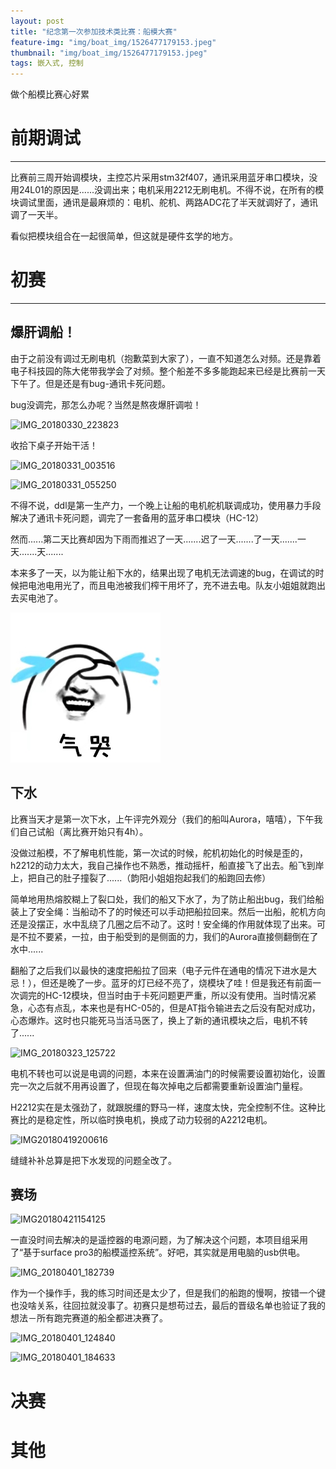 ```yaml
---
layout: post
title: "纪念第一次参加技术类比赛：船模大赛"
feature-img: "img/boat_img/1526477179153.jpeg"
thumbnail: "img/boat_img/1526477179153.jpeg"
tags: 嵌入式, 控制
---
```


做个船模比赛心好累

# 前期调试

---

比赛前三周开始调模块，主控芯片采用stm32f407，通讯采用蓝牙串口模块，没用24L01的原因是......没调出来；电机采用2212无刷电机。不得不说，在所有的模块调试里面，通讯是最麻烦的：电机、舵机、两路ADC花了半天就调好了，通讯调了一天半。

看似把模块组合在一起很简单，但这就是硬件玄学的地方。

# 初赛

---
## 爆肝调船！

由于之前没有调过无刷电机（抱歉菜到大家了），一直不知道怎么对频。还是靠着电子科技园的陈大佬带我学会了对频。整个船差不多多能跑起来已经是比赛前一天下午了。但是还是有bug-通讯卡死问题。

bug没调完，那怎么办呢？当然是熬夜爆肝调啦！

![IMG_20180330_223823](/img/boat_img/IMG_20180330_223823.jpg)

收拾下桌子开始干活！

![IMG_20180331_003516](/img/boat_img/IMG_20180331_003516.jpg)

![IMG_20180331_055250](/img/boat_img/IMG_20180331_055250.jpg)

不得不说，ddl是第一生产力，一个晚上让船的电机舵机联调成功，使用暴力手段解决了通讯卡死问题，调完了一套备用的蓝牙串口模块（HC-12）

然而......第二天比赛却因为下雨而推迟了一天.......迟了一天.......了一天.......一天.......天.......

本来多了一天，以为能让船下水的，结果出现了电机无法调速的bug，在调试的时候把电池电用光了，而且电池被我们榨干用坏了，充不进去电。队友小姐姐就跑出去买电池了。

![1410803219](/img/boat_img/1410803219.jpeg)

## 下水

比赛当天才是第一次下水，上午评完外观分（我们的船叫Aurora，嘻嘻），下午我们自己试船（离比赛开始只有4h）。

没做过船模，不了解电机性能，第一次试的时候，舵机初始化的时候是歪的，h2212的动力太大，我自己操作也不熟悉，推动摇杆，船直接飞了出去。船飞到岸上，把自己的肚子撞裂了......（韵阳小姐姐抱起我们的船跑回去修）

简单地用热熔胶糊上了裂口处，我们的船又下水了，为了防止船出bug，我们给船装上了安全绳：当船动不了的时候还可以手动把船拉回来。然后一出船，舵机方向还是没摆正，水中乱绕了几圈之后不动了。这时！安全绳的作用就体现了出来。可是不拉不要紧，一拉，由于船受到的是侧面的力，我们的Aurora直接侧翻倒在了水中......

翻船了之后我们以最快的速度把船拉了回来（电子元件在通电的情况下进水是大忌！），但还是晚了一步。蓝牙的灯已经不亮了，烧模块了哇！但是我还有前面一次调完的HC-12模块，但当时由于卡死问题更严重，所以没有使用。当时情况紧急，心态有点乱，本来也是有HC-05的，但是AT指令输进去之后没有配对成功，心态爆炸。这时也只能死马当活马医了，换上了新的通讯模块之后，电机不转了......

![IMG_20180323_125722](/img/boat_img/IMG_20180323_125722.jpg)

电机不转也可以说是电调的问题，本来在设置满油门的时候需要设置初始化，设置完一次之后就不用再设置了，但现在每次掉电之后都需要重新设置油门量程。

H2212实在是太强劲了，就跟脱缰的野马一样，速度太快，完全控制不住。这种比赛比的是稳定性，所以临时换电机，换成了动力较弱的A2212电机。

![IMG20180419200616](/img/boat_img/IMG20180419200616.jpg)

缝缝补补总算是把下水发现的问题全改了。

## 赛场

![IMG20180421154125](/img/boat_img/IMG20180421154125.jpg)

一直没时间去解决的是遥控器的电源问题，为了解决这个问题，本项目组采用了“基于surface pro3的船模遥控系统”。好吧，其实就是用电脑的usb供电。

![IMG_20180401_182739](/img/boat_img/IMG_20180401_182739.jpg)

作为一个操作手，我的练习时间还是太少了，但是我们的船跑的慢啊，按错一个键也没啥关系，往回拉就没事了。初赛只是想苟过去，最后的晋级名单也验证了我的想法－所有跑完赛道的船全都进决赛了。

![IMG_20180401_124840](/img/boat_img/IMG_20180401_124840.jpg)

![IMG_20180401_184633](/img/boat_img/IMG_20180401_184633.jpg)

# 决赛

# 其他